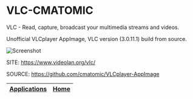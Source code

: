 # VLC-CMATOMIC

 VLC - Read, capture, broadcast your multimedia streams and videos.
 
 Unofficial VLCplayer AppImage, VLC version (3.0.11.1) build from source.
 
 ![Screenshot](https://upload.wikimedia.org/wikipedia/commons/d/d7/Vlc.png)
 
 SITE: https://www.videolan.org/vlc/

 SOURCE: https://github.com/cmatomic/VLCplayer-AppImage

 | [Applications](https://portable-linux-apps.github.io/apps.html) | [Home](https://portable-linux-apps.github.io)
 | --- | --- |

